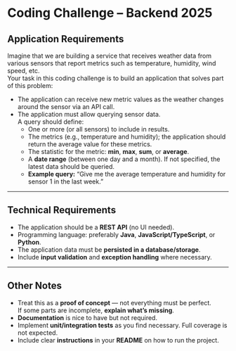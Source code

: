 # Coding Challenge – Backend 2025

## Application Requirements

Imagine that we are building a service that receives weather data from various sensors that report metrics such as temperature, humidity, wind speed, etc.  
Your task in this coding challenge is to build an application that solves part of this problem:

- The application can receive new metric values as the weather changes around the sensor via an API call.
- The application must allow querying sensor data.  
  A query should define:
  - One or more (or all sensors) to include in results.
  - The metrics (e.g., temperature and humidity); the application should return the average value for these metrics.
  - The statistic for the metric: **min**, **max**, **sum**, or **average**.
  - A **date range** (between one day and a month). If not specified, the latest data should be queried.
  - **Example query:** “Give me the average temperature and humidity for sensor 1 in the last week.”

---

## Technical Requirements

- The application should be a **REST API** (no UI needed).
- Programming language: preferably **Java**, **JavaScript/TypeScript**, or **Python**.
- The application data must be **persisted in a database/storage**.
- Include **input validation** and **exception handling** where necessary.

---

## Other Notes

- Treat this as a **proof of concept** — not everything must be perfect.  
  If some parts are incomplete, **explain what’s missing**.
- **Documentation** is nice to have but not required.
- Implement **unit/integration tests** as you find necessary. Full coverage is not expected.
- Include clear **instructions** in your **README** on how to run the project.
